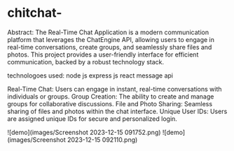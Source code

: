 # chitchat-
Abstract:
The Real-Time Chat Application is a modern communication platform that leverages the ChatEngine API, allowing users to engage in real-time conversations, create groups, and seamlessly share files and photos. This project provides a user-friendly interface for efficient communication, backed by a robust technology stack.

technologoes used:
node js
express js
react 
message api

Real-Time Chat: Users can engage in instant, real-time conversations with individuals or groups.
Group Creation: The ability to create and manage groups for collaborative discussions.
File and Photo Sharing: Seamless sharing of files and photos within the chat interface.
Unique User IDs: Users are assigned unique IDs for secure and personalized login.

![demo](images/Screenshot 2023-12-15 091752.png)
![demo](images/Screenshot 2023-12-15 092110.png)


